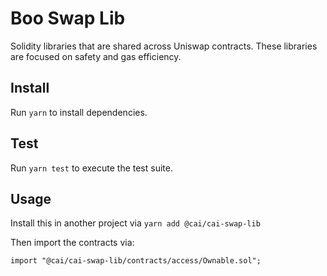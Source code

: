 # Boo Swap Lib


Solidity libraries that are shared across Uniswap contracts. These libraries are focused on safety and gas efficiency.

## Install

Run `yarn` to install dependencies.

## Test

Run `yarn test` to execute the test suite.

## Usage

Install this in another project via `yarn add @cai/cai-swap-lib` 

Then import the contracts via:

```solidity
import "@cai/cai-swap-lib/contracts/access/Ownable.sol"; 
```
